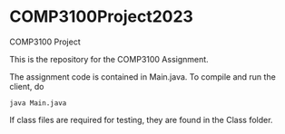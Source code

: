 # COMP3100Project2023
COMP3100 Project

This is the repository for the COMP3100 Assignment.

The assignment code is contained in Main.java. To compile and run the client, do 

```java Main.java```

If class files are required for testing, they are found in the Class folder. 

